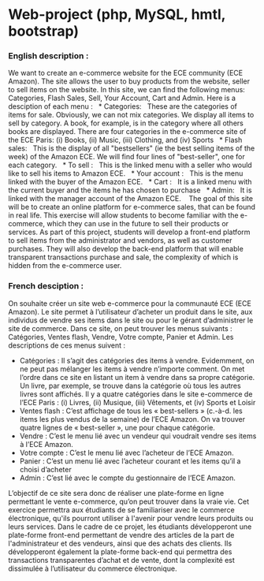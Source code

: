 # Web-project (php, MySQL, hmtl, bootstrap)

### English description :

We want to create an e-commerce website for the ECE community (ECE Amazon). The site allows
the user to buy products from the website, seller to sell items on the website. In this site, we can find the following menus:
Categories, Flash Sales, Sell, Your Account, Cart and Admin. Here is a desciption of each menu :
  * Categories:
  These are the categories of items for sale. Obviously, we can not mix
categories. We display all items to sell by category. A book, for example, is in the category where all others
books are displayed. There are four categories in the e-commerce site of the ECE Paris: (i) Books, (ii)
Music, (iii) Clothing, and (iv) Sports 
  * Flash sales:
  This is the display of all "bestsellers" (ie the best selling items of the
week) of the Amazon ECE. We will find four lines of "best-seller", one for each
category.
  * To sell :
  This is the linked menu with a seller who would like to sell his items to Amazon ECE.
  * Your account :
  This is the menu linked with the buyer of the Amazon ECE.
  * Cart :
  It is a linked menu with the current buyer and the items he has chosen to purchase
  * Admin:
  It is linked with the manager account of the Amazon ECE.
  
The goal of this site will be to create an online platform for e-commerce sales,
that can be found in real life. This exercise will allow students to become familiar with the
e-commerce, which they can use in the future to sell their products or services.
As part of this project, students will develop a front-end platform to
sell items from the administrator and vendors, as well as customer purchases. They
will also develop the back-end platform that will enable transparent transactions
purchase and sale, the complexity of which is hidden from the e-commerce user.




### French desciption : 

On souhaite créer un site web e-commerce pour la communauté ECE (ECE Amazon). Le site permet
à l’utilisateur d’acheter un produit dans le site, aux individus de vendre ses items dans le site ou pour
le gérant d’administrer le site de commerce. Dans ce site, on peut trouver les menus suivants :
Catégories, Ventes flash, Vendre, Votre compte, Panier et Admin. Les descriptions de ces menus
suivent :
  * Catégories : 
  Il s’agit des catégories des items à vendre. Evidemment, on ne peut pas mélanger
les items à vendre n’importe comment. On met l’ordre dans ce site en listant un item à vendre
dans sa propre catégorie. Un livre, par exemple, se trouve dans la catégorie où tous les autres
livres sont affichés. Il y a quatre catégories dans le site e-commerce de l’ECE Paris : (i) Livres, (ii)
Musique, (iii) Vêtements, et (iv) Sports et Loisir
  * Ventes flash : 
  C’est affichage de tous les « best-sellers » (c.-à-d. les items les plus vendus de la
semaine) de l’ECE Amazon. On va trouver quatre lignes de « best-seller », une pour chaque
catégorie.
  * Vendre : 
  C’est le menu lié avec un vendeur qui voudrait vendre ses items à l’ECE Amazon.
  * Votre compte : 
  C’est le menu lié avec l’acheteur de l’ECE Amazon.
  * Panier : 
  C’est un menu lié avec l’acheteur courant et les items qu’il a choisi d’acheter
  * Admin : 
  C’est lié avec le compte du gestionnaire de l’ECE Amazon.
  
L’objectif de ce site sera donc de réaliser une plate-forme en ligne permettant le vente e-commerce,
qu’on peut trouver dans la vraie vie. Cet exercice permettra aux étudiants de se familiariser avec le
commerce électronique, qu'ils pourront utiliser à l'avenir pour vendre leurs produits ou leurs services.
Dans le cadre de ce projet, les étudiants développeront une plate-forme front-end permettant de
vendre des articles de la part de l'administrateur et des vendeurs, ainsi que des achats des clients. Ils
développeront également la plate-forme back-end qui permettra des transactions transparentes
d’achat et de vente, dont la complexité est dissimulée à l’utilisateur du commerce électronique.
